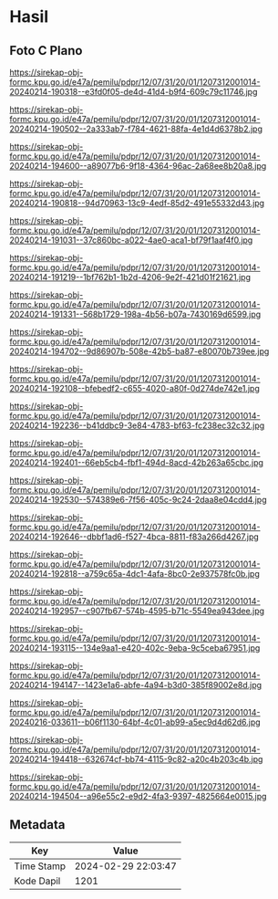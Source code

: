 # Hasil

## Foto C Plano

https://sirekap-obj-formc.kpu.go.id/e47a/pemilu/pdpr/12/07/31/20/01/1207312001014-20240214-190318--e3fd0f05-de4d-41d4-b9f4-609c79c11746.jpg

https://sirekap-obj-formc.kpu.go.id/e47a/pemilu/pdpr/12/07/31/20/01/1207312001014-20240214-190502--2a333ab7-f784-4621-88fa-4e1d4d6378b2.jpg

https://sirekap-obj-formc.kpu.go.id/e47a/pemilu/pdpr/12/07/31/20/01/1207312001014-20240214-194600--a89077b6-9f18-4364-96ac-2a68ee8b20a8.jpg

https://sirekap-obj-formc.kpu.go.id/e47a/pemilu/pdpr/12/07/31/20/01/1207312001014-20240214-190818--94d70963-13c9-4edf-85d2-491e55332d43.jpg

https://sirekap-obj-formc.kpu.go.id/e47a/pemilu/pdpr/12/07/31/20/01/1207312001014-20240214-191031--37c860bc-a022-4ae0-aca1-bf79f1aaf4f0.jpg

https://sirekap-obj-formc.kpu.go.id/e47a/pemilu/pdpr/12/07/31/20/01/1207312001014-20240214-191219--1bf762b1-1b2d-4206-9e2f-421d01f21621.jpg

https://sirekap-obj-formc.kpu.go.id/e47a/pemilu/pdpr/12/07/31/20/01/1207312001014-20240214-191331--568b1729-198a-4b56-b07a-7430169d6599.jpg

https://sirekap-obj-formc.kpu.go.id/e47a/pemilu/pdpr/12/07/31/20/01/1207312001014-20240214-194702--9d86907b-508e-42b5-ba87-e80070b739ee.jpg

https://sirekap-obj-formc.kpu.go.id/e47a/pemilu/pdpr/12/07/31/20/01/1207312001014-20240214-192108--bfebedf2-c655-4020-a80f-0d274de742e1.jpg

https://sirekap-obj-formc.kpu.go.id/e47a/pemilu/pdpr/12/07/31/20/01/1207312001014-20240214-192236--b41ddbc9-3e84-4783-bf63-fc238ec32c32.jpg

https://sirekap-obj-formc.kpu.go.id/e47a/pemilu/pdpr/12/07/31/20/01/1207312001014-20240214-192401--66eb5cb4-fbf1-494d-8acd-42b263a65cbc.jpg

https://sirekap-obj-formc.kpu.go.id/e47a/pemilu/pdpr/12/07/31/20/01/1207312001014-20240214-192530--574389e6-7f56-405c-9c24-2daa8e04cdd4.jpg

https://sirekap-obj-formc.kpu.go.id/e47a/pemilu/pdpr/12/07/31/20/01/1207312001014-20240214-192646--dbbf1ad6-f527-4bca-8811-f83a266d4267.jpg

https://sirekap-obj-formc.kpu.go.id/e47a/pemilu/pdpr/12/07/31/20/01/1207312001014-20240214-192818--a759c65a-4dc1-4afa-8bc0-2e937578fc0b.jpg

https://sirekap-obj-formc.kpu.go.id/e47a/pemilu/pdpr/12/07/31/20/01/1207312001014-20240214-192957--c907fb67-574b-4595-b71c-5549ea943dee.jpg

https://sirekap-obj-formc.kpu.go.id/e47a/pemilu/pdpr/12/07/31/20/01/1207312001014-20240214-193115--134e9aa1-e420-402c-9eba-9c5ceba67951.jpg

https://sirekap-obj-formc.kpu.go.id/e47a/pemilu/pdpr/12/07/31/20/01/1207312001014-20240214-194147--1423e1a6-abfe-4a94-b3d0-385f89002e8d.jpg

https://sirekap-obj-formc.kpu.go.id/e47a/pemilu/pdpr/12/07/31/20/01/1207312001014-20240216-033611--b06f1130-64bf-4c01-ab99-a5ec9d4d62d6.jpg

https://sirekap-obj-formc.kpu.go.id/e47a/pemilu/pdpr/12/07/31/20/01/1207312001014-20240214-194418--632674cf-bb74-4115-9c82-a20c4b203c4b.jpg

https://sirekap-obj-formc.kpu.go.id/e47a/pemilu/pdpr/12/07/31/20/01/1207312001014-20240214-194504--a96e55c2-e9d2-4fa3-9397-4825664e0015.jpg


## Metadata

| Key        | Value               |
| ---------- | ------------------- |
| Time Stamp | 2024-02-29 22:03:47 |
| Kode Dapil | 1201                |



